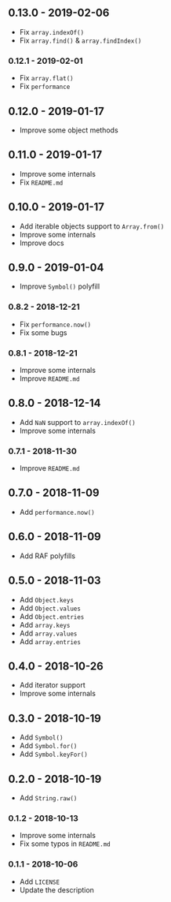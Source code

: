 ## 0.13.0 - 2019-02-06

- Fix `array.indexOf()`
- Fix `array.find()` & `array.findIndex()`

### 0.12.1 - 2019-02-01

- Fix `array.flat()`
- Fix `performance`

## 0.12.0 - 2019-01-17

- Improve some object methods

## 0.11.0 - 2019-01-17

- Improve some internals
- Fix `README.md`

## 0.10.0 - 2019-01-17

- Add iterable objects support to `Array.from()`
- Improve some internals
- Improve docs

## 0.9.0 - 2019-01-04

- Improve `Symbol()` polyfill

### 0.8.2 - 2018-12-21

- Fix `performance.now()`
- Fix some bugs

### 0.8.1 - 2018-12-21

- Improve some internals
- Improve `README.md`

## 0.8.0 - 2018-12-14

- Add `NaN` support to `array.indexOf()`
- Improve some internals

### 0.7.1 - 2018-11-30

- Improve `README.md`

## 0.7.0 - 2018-11-09

- Add `performance.now()`

## 0.6.0 - 2018-11-09

- Add RAF polyfills

## 0.5.0 - 2018-11-03

- Add `Object.keys` 
- Add `Object.values` 
- Add `Object.entries`
- Add `array.keys` 
- Add `array.values` 
- Add `array.entries`

## 0.4.0 - 2018-10-26

- Add iterator support
- Improve some internals

## 0.3.0 - 2018-10-19

- Add `Symbol()`
- Add `Symbol.for()`
- Add `Symbol.keyFor()`

## 0.2.0 - 2018-10-19

- Add `String.raw()`

### 0.1.2 - 2018-10-13

- Improve some internals
- Fix some typos in `README.md`

### 0.1.1 - 2018-10-06

- Add `LICENSE`
- Update the description
